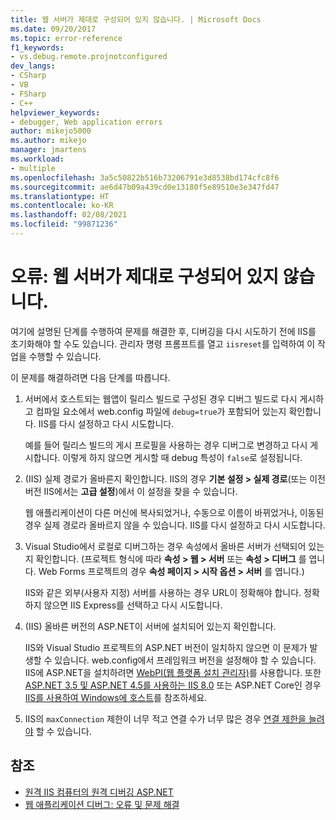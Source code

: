```yaml
---
title: 웹 서버가 제대로 구성되어 있지 않습니다. | Microsoft Docs
ms.date: 09/20/2017
ms.topic: error-reference
f1_keywords:
- vs.debug.remote.projnotconfigured
dev_langs:
- CSharp
- VB
- FSharp
- C++
helpviewer_keywords:
- debugger, Web application errors
author: mikejo5000
ms.author: mikejo
manager: jmartens
ms.workload:
- multiple
ms.openlocfilehash: 3a5c50822b516b73206791e3d8538bd174cfc8f6
ms.sourcegitcommit: ae6d47b09a439cd0e13180f5e89510e3e347fd47
ms.translationtype: HT
ms.contentlocale: ko-KR
ms.lasthandoff: 02/08/2021
ms.locfileid: "99871236"
---
```

# <a name="error-the-web-server-is-not-configured-correctly"></a>오류: 웹 서버가 제대로 구성되어 있지 않습니다.

여기에 설명된 단계를 수행하여 문제를 해결한 후, 디버깅을 다시 시도하기 전에 IIS를 초기화해야 할 수도 있습니다. 관리자 명령 프롬프트를 열고 `iisreset`를 입력하여 이 작업을 수행할 수 있습니다.

이 문제를 해결하려면 다음 단계를 따릅니다.

1. 서버에서 호스트되는 웹앱이 릴리스 빌드로 구성된 경우 디버그 빌드로 다시 게시하고 컴파일 요소에서 web.config 파일에 `debug=true`가 포함되어 있는지 확인합니다. IIS를 다시 설정하고 다시 시도합니다.

    예를 들어 릴리스 빌드의 게시 프로필을 사용하는 경우 디버그로 변경하고 다시 게시합니다. 이렇게 하지 않으면 게시할 때 debug 특성이 `false`로 설정됩니다.

2. (IIS) 실제 경로가 올바른지 확인합니다. IIS의 경우 **기본 설정 > 실제 경로**(또는 이전 버전 IIS에서는 **고급 설정**)에서 이 설정을 찾을 수 있습니다.

    웹 애플리케이션이 다른 머신에 복사되었거나, 수동으로 이름이 바뀌었거나, 이동된 경우 실제 경로라 올바르지 않을 수 있습니다. IIS를 다시 설정하고 다시 시도합니다.

3. Visual Studio에서 로컬로 디버그하는 경우 속성에서 올바른 서버가 선택되어 있는지 확인합니다. (프로젝트 형식에 따라 **속성 > 웹 > 서버** 또는 **속성 > 디버그** 를 엽니다. Web Forms 프로젝트의 경우 **속성 페이지 > 시작 옵션 > 서버** 를 엽니다.)

    IIS와 같은 외부(사용자 지정) 서버를 사용하는 경우 URL이 정확해야 합니다. 정확하지 않으면 IIS Express를 선택하고 다시 시도합니다.

4. (IIS) 올바른 버전의 ASP.NET이 서버에 설치되어 있는지 확인합니다.

    IIS와 Visual Studio 프로젝트의 ASP.NET 버전이 일치하지 않으면 이 문제가 발생할 수 있습니다. web.config에서 프레임워크 버전을 설정해야 할 수 있습니다. IIS에 ASP.NET을 설치하려면 [WebPI(웹 플랫폼 설치 관리자)](https://www.microsoft.com/web/downloads/platform.aspx)를 사용합니다. 또한 [ASP.NET 3.5 및 ASP.NET 4.5를 사용하는 IIS 8.0](/iis/get-started/whats-new-in-iis-8/iis-80-using-aspnet-35-and-aspnet-45) 또는 ASP.NET Core인 경우 [IIS를 사용하여 Windows에 호스트](https://docs.asp.net/en/latest/publishing/iis.html)를 참조하세요.

4. IIS의 `maxConnection` 제한이 너무 적고 연결 수가 너무 많은 경우 [연결 제한을 늘려야](/iis/configuration/system.applicationhost/sites/sitedefaults/limits) 할 수 있습니다.

## <a name="see-also"></a>참조
- [원격 IIS 컴퓨터의 원격 디버깅 ASP.NET](../debugger/remote-debugging-aspnet-on-a-remote-iis-7-5-computer.md)
- [웹 애플리케이션 디버그: 오류 및 문제 해결](../debugger/debugging-web-applications-errors-and-troubleshooting.md)